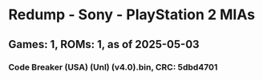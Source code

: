 # Redump - Sony - PlayStation 2 MIAs
## Games: 1, ROMs: 1, as of 2025-05-03

### Code Breaker (USA) (Unl) (v4.0).bin, CRC: 5dbd4701
